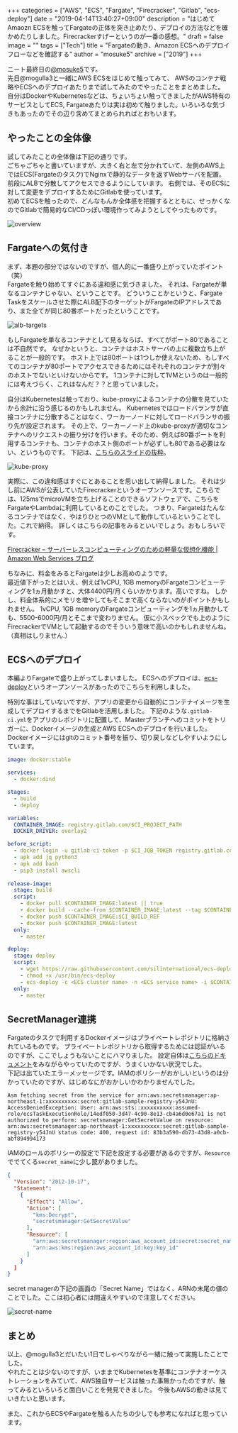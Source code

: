 +++
categories = ["AWS", "ECS", "Fargate", "Firecracker", "Gitlab", "ecs-deploy"]
date = "2019-04-14T13:40:27+09:00"
description = "はじめてAmaozn ECSを触ってFargateの正体を突き止めたり、デプロイの方法などを確かめたりしました。Firecrackerすげーというのが一番の感想。"
draft = false
image = ""
tags = ["Tech"]
title = "Fargateの動き、Amazon ECSへのデプロイフローなどを確認する"
author = "mosuke5"
archive = ["2019"]
+++

ニート最終日の[@mosuke5](https://twitter.com/mosuke5)です。  
先日@mogulla3と一緒にAWS ECSをはじめて触ってみて、
AWSのコンテナ戦略やECSへのデプロイあたりまで試してみたのでやったことをまとめました。
自分はDockerやKubernetesなどは、ちょいちょい触ってきましたがAWS特有のサービスとしてECS, Fargateあたりは実は初めて触りました。いろいろな気づきもあったのでその辺り含めてまとめられればとおもいます。
<!--more-->

## やったことの全体像
試してみたことの全体像は下記の通りです。  
ごちゃごちゃと書いていますが、大きく右と左で分かれていて、左側のAWS上ではECS(Fargateのタスク)でNginxで静的なデータを返すWebサーバを配置。前段にALBで分散してアクセスできるようにしています。
右側では、そのECSに対して変更をデプロイするためにGitlabを使っています。  
初めてECSを触ったので、どんなもんか全体感を把握するとともに、せっかくなのでGitlabで簡易的なCI/CDっぽい環境作ってみようとしてやったものです。

![overview](/image/overview-deploy-to-ecs-with-gitlab.png)

## Fargateへの気付き
まず、本題の部分ではないのですが、個人的に一番盛り上がっていたポイント（笑）  
Fargateを触り始めてすぐにある違和感に気づきました。
それは、Fargateが単なるコンテナじゃない、ということです。
どういうことかというと、Fargate Taskをスケールさせた際にALB配下のターゲットがFargateのIPアドレスであり、また全てが同じ80番ポートだったということです。

![alb-targets](/image/ecs-alb-targets.png)

もしFargateを単なるコンテナとして見るならば、すべてがポート80であることは不自然です。
なぜかというと、コンテナはホストサーバの上に複数立ち上がることが一般的です。
ホスト上では80ポートは1つしか使えないため、もしすべてのコンテナが80ポートでアクセスできるためにはそれぞれのコンテナが別々のホストでないといけないからです。
1コンテナに対して1VMというのは一般的には考えづらく、これはなんだ？？と思っていました。

自分はKubernetesは触っており、kube-proxyによるコンテナの分散を見ていたから余計に沿う感じるのかもしれません。
Kubernetesではロードバランサが直接コンテナに分散することはなく、ワーカーノードに対してロードバランサの振り先が設定されます。
その上で、ワーカーノード上のkube-proxyが適切なコンテナへのリクエストの振り分けを行います。そのため、例えば80番ポートを利用するコンテナも、コンテナのホスト側のポートが必ずしも80である必要はない、というものです。
下記は、[こちらのスライドの抜粋](https://www.slideshare.net/mosuke5/alibabacloudkubernetes)。

![kube-proxy](/image/kubeproxy-why-loadbalanced.png)

実際に、この違和感はすぐにとあることを思い出して納得しました。
それは少し前にAWSが公表していたFirecrackerというオープンソースです。こちらでは、125msでmicroVMを立ち上げることのできるソフトウェアで、こちらをFargateやLambdaに利用しているとのことでした。
つまり、Fargateはたんなるコンテナではなく、やはりひとつのVMとして動作しているということでした。これで納得。
詳しくはこちらの記事をみるといいでしょう。おもしろいです。

[Firecracker – サーバーレスコンピューティングのための軽量な仮想化機能 | Amazon Web Services ブログ](https://aws.amazon.com/jp/blogs/news/firecracker-lightweight-virtualization-for-serverless-computing/)


ちなみに、料金をみるとFargateは少しお高めのようです。  
最近値下がったとはいえ、例えば1vCPU, 1GB memoryのFargateコンピューティングを1ヵ月動かすと、大体4400円/月くらいかかります。高いですね。
しかし、料金体系的にメモリを増やしてもそこまで高くならないのがポイントかもしれません。
1vCPU, 1GB memoryのFargateコンピューティングを1ヵ月動かしても、5500-6000円/月とそこまで変わりません。
仮に小スペックでも上のようにFirecrackerでVMとして起動するのでそういう意味で高いのかもしれませんね。（真相はしりません.）

## ECSへのデプロイ
本編よりFargateで盛り上がってしまいました。
ECSへのデプロイは、[ecs-deploy](https://github.com/silinternational/ecs-deploy)というオープンソースがあったのでこちらを利用しました。

特別な事はしていないですが、アプリの変更から自動的にコンテナイメージを生成してデプロイするまでをGitlabを活用しました。
下記のような`.gitlab-ci.yml`をアプリのレポジトリに配置して、Masterブランチへのコミットをトリガーに、Dockerイメージの生成とAWS ECSへのデプロイを行いました。Dockerイメージにはgitのコミット番号を振り、切り戻しなどしやすいようにしています。

```YAML
image: docker:stable

services:
  - docker:dind

stages:
  - build
  - deploy

variables:
  CONTAINER_IMAGE: registry.gitlab.com/$CI_PROJECT_PATH
  DOCKER_DRIVER: overlay2

before_script:
  - docker login -u gitlab-ci-token -p $CI_JOB_TOKEN registry.gitlab.com
  - apk add jq python3
  - apk add bash
  - pip3 install awscli
  
release-image:
  stage: build
  script:
    - docker pull $CONTAINER_IMAGE:latest || true
    - docker build --cache-from $CONTAINER_IMAGE:latest --tag $CONTAINER_IMAGE:$CI_BUILD_REF --tag $CONTAINER_IMAGE:latest .
    - docker push $CONTAINER_IMAGE:$CI_BUILD_REF
    - docker push $CONTAINER_IMAGE:latest
  only: 
    - master

deploy:
  stage: deploy
  script:
    - wget https://raw.githubusercontent.com/silinternational/ecs-deploy/master/ecs-deploy -O /usr/bin/ecs-deploy
    - chmod +x /usr/bin/ecs-deploy
    - ecs-deploy -c <ECS cluster name> -n <ECS service name> -i $CONTAINER_IMAGE:$CI_BUILD_REF
  only: 
    - master
```

## SecretManager連携
Fargateのタスクで利用するDockerイメージはプライベートレポジトリに格納されているものです。
プライベートレポジトリから取得するためには認証がいるのですが、ここでしょうもないことにハマりました。
設定自体は[こちらのドキュメント](https://docs.aws.amazon.com/ja_jp/AmazonECS/latest/developerguide/private-auth.html)をみながらやっていたのですが、うまくいかない状況でした。  
下記は出ていたエラーメッセージです。IAMのポリシーがおかしいというのは分かっていたのですが、はじめなにがおかしいかわかりませんでした。

```
Asm fetching secret from the service for arn:aws:secretsmanager:ap-northeast-1:xxxxxxxxxx:secret:gitlab-sample-registry-y54JnU: AccessDeniedException: User: arn:aws:sts::xxxxxxxxxx:assumed-role/ecsTaskExecutionRole/14edf050-3d47-4c90-8e13-cb4a6d0e67a1 is not authorized to perform: secretsmanager:GetSecretValue on resource: arn:aws:secretsmanager:ap-northeast-1:xxxxxxxxxx:secret:gitlab-sample-registry-y54JnU status code: 400, request id: 83b3a590-db73-43d8-a0cb-abf894994173
```

IAMのロールのポリシーの設定で下記を設定する必要があるのですが、`Resource`ででてくる`secret_name`に少し罠がありました。

```json
{
  "Version": "2012-10-17",
  "Statement": 
    {
      "Effect": "Allow",
      "Action": [
        "kms:Decrypt",
        "secretsmanager:GetSecretValue"
      ],
      "Resource": [
        "arn:aws:secretsmanager:region:aws_account_id:secret:secret_name",
        "arn:aws:kms:region:aws_account_id:key:key_id"     
      ]
    }
  ]
}
```

secret managerの下記の画面の「Secret Name」ではなく、ARNの末尾の値のことでした。ここは初心者には間違えやすいので注意してください。

![secret-name](/image/aws-secret-name-edited.png)

## まとめ
以上、@mogulla3とだいたい1日でしゃべりながら一緒に触って実施したことでした。  
やれたことは少ないのですが、いままでKubernetesを基準にコンテナオーケストレーションをみていて、AWS独自サービスは触った事無かったのですが、触ってみるといろいろと面白いことを発見できました。
今後もAWSの動きは見ていきたいと思います。

また、これからECSやFargateを触る人たちの少しでも参考になればと思っています。